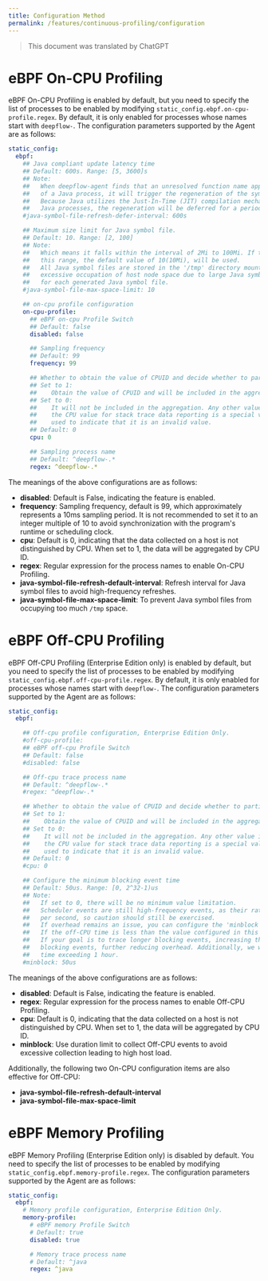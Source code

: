 ```yaml
---
title: Configuration Method
permalink: /features/continuous-profiling/configuration
---
```


> This document was translated by ChatGPT

# eBPF On-CPU Profiling

eBPF On-CPU Profiling is enabled by default, but you need to specify the list of processes to be enabled by modifying `static_config.ebpf.on-cpu-profile.regex`. By default, it is only enabled for processes whose names start with `deepflow-`. The configuration parameters supported by the Agent are as follows:

```yaml
static_config:
  ebpf:
    ## Java compliant update latency time
    ## Default: 600s. Range: [5, 3600]s
    ## Note:
    ##   When deepflow-agent finds that an unresolved function name appears in the function call stack
    ##   of a Java process, it will trigger the regeneration of the symbol file of the process.
    ##   Because Java utilizes the Just-In-Time (JIT) compilation mechanism, to obtain more symbols for
    ##   Java processes, the regeneration will be deferred for a period of time.
    #java-symbol-file-refresh-defer-interval: 600s

    ## Maximum size limit for Java symbol file.
    ## Default: 10. Range: [2, 100]
    ## Note:
    ##   Which means it falls within the interval of 2Mi to 100Mi. If the configuration value is outside
    ##   this range, the default value of 10(10Mi), will be used.
    ##   All Java symbol files are stored in the '/tmp' directory mounted by the deepflow-agent. To prevent
    ##   excessive occupation of host node space due to large Java symbol files, a maximum size limit is set
    ##   for each generated Java symbol file.
    #java-symbol-file-max-space-limit: 10

    ## on-cpu profile configuration
    on-cpu-profile:
      ## eBPF on-cpu Profile Switch
      ## Default: false
      disabled: false

      ## Sampling frequency
      ## Default: 99
      frequency: 99

      ## Whether to obtain the value of CPUID and decide whether to participate in aggregation.
      ## Set to 1:
      ##    Obtain the value of CPUID and will be included in the aggregation of stack trace data.
      ## Set to 0:
      ##    It will not be included in the aggregation. Any other value is considered invalid,
      ##    the CPU value for stack trace data reporting is a special value (CPU_INVALID:0xfff)
      ##    used to indicate that it is an invalid value.
      ## Default: 0
      cpu: 0

      ## Sampling process name
      ## Default: ^deepflow-.*
      regex: ^deepflow-.*
```

The meanings of the above configurations are as follows:

- **disabled**: Default is False, indicating the feature is enabled.
- **frequency**: Sampling frequency, default is 99, which approximately represents a 10ms sampling period. It is not recommended to set it to an integer multiple of 10 to avoid synchronization with the program's runtime or scheduling clock.
- **cpu**: Default is 0, indicating that the data collected on a host is not distinguished by CPU. When set to 1, the data will be aggregated by CPU ID.
- **regex**: Regular expression for the process names to enable On-CPU Profiling.
- **java-symbol-file-refresh-default-interval**: Refresh interval for Java symbol files to avoid high-frequency refreshes.
- **java-symbol-file-max-space-limit**: To prevent Java symbol files from occupying too much `/tmp` space.

# eBPF Off-CPU Profiling

eBPF Off-CPU Profiling (Enterprise Edition only) is enabled by default, but you need to specify the list of processes to be enabled by modifying `static_config.ebpf.off-cpu-profile.regex`. By default, it is only enabled for processes whose names start with `deepflow-`. The configuration parameters supported by the Agent are as follows:

```yaml
static_config:
  ebpf:

    ## Off-cpu profile configuration, Enterprise Edition Only.
    #off-cpu-profile:
    ## eBPF off-cpu Profile Switch
    ## Default: false
    #disabled: false

    ## Off-cpu trace process name
    ## Default: ^deepflow-.*
    #regex: ^deepflow-.*

    ## Whether to obtain the value of CPUID and decide whether to participate in aggregation.
    ## Set to 1:
    ##    Obtain the value of CPUID and will be included in the aggregation of stack trace data.
    ## Set to 0:
    ##    It will not be included in the aggregation. Any other value is considered invalid,
    ##    the CPU value for stack trace data reporting is a special value (CPU_INVALID:0xfff)
    ##    used to indicate that it is an invalid value.
    ## Default: 0
    #cpu: 0

    ## Configure the minimum blocking event time
    ## Default: 50us. Range: [0, 2^32-1)us
    ## Note:
    ##   If set to 0, there will be no minimum value limitation.
    ##   Scheduler events are still high-frequency events, as their rate may exceed 1 million events
    ##   per second, so caution should still be exercised.
    ##   If overhead remains an issue, you can configure the 'minblock' tunable parameter here.
    ##   If the off-CPU time is less than the value configured in this item, the data will be discarded.
    ##   If your goal is to trace longer blocking events, increasing this parameter can filter out shorter
    ##   blocking events, further reducing overhead. Additionally, we will not collect events with a block
    ##   time exceeding 1 hour.
    #minblock: 50us
```

The meanings of the above configurations are as follows:

- **disabled**: Default is False, indicating the feature is enabled.
- **regex**: Regular expression for the process names to enable Off-CPU Profiling.
- **cpu**: Default is 0, indicating that the data collected on a host is not distinguished by CPU. When set to 1, the data will be aggregated by CPU ID.
- **minblock**: Use duration limit to collect Off-CPU events to avoid excessive collection leading to high host load.

Additionally, the following two On-CPU configuration items are also effective for Off-CPU:

- **java-symbol-file-refresh-default-interval**
- **java-symbol-file-max-space-limit**

# eBPF Memory Profiling

eBPF Memory Profiling (Enterprise Edition only) is disabled by default. You need to specify the list of processes to be enabled by modifying `static_config.ebpf.memory-profile.regex`. The configuration parameters supported by the Agent are as follows:

```yaml
static_config:
  ebpf:
    # Memory profile configuration, Enterprise Edition Only.
    memory-profile:
      # eBPF memory Profile Switch
      # Default: true
      disabled: true

      # Memory trace process name
      # Default: ^java
      regex: ^java
```